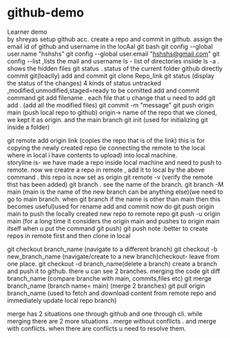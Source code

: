 # github-demo
Learner demo  
by shreyas
setup github acc. create a repo and commit in github. assign the email id of github and username in the locAal git bash
git config --global user.name "hshshs"
git config --global user.email "hshshs@gmail.com"
git config --list ,lists the mail and username
ls - list of directories insiide
ls -a . shows the hidden files
git status . status of the current folder
github directly commit 
git(loaclly) add and commit
git clone Repo_link
git status (display the status of the changes)
4 kinds of status untracked ,modified,unmodified,staged=ready to be comitted
add and commit command
git add filename . each file that u change that u need to add
git add . (add all the modified files)
git commit -m "message"
git push origin main (push local repo to github) origin-> name of the repo that we cloned, we kept it as origin. and the main branch
git init (used for initializing git inside a folder)

git remote add origin link (copies the repo that is of the link) this is for copying the newly created repo (ie connecting the remote to the local 
where in local i have contents to upload) into local machine.  
storyline is- we have made a repo inside local machine and need to push to remote. now we creatre a repo in remote , add it to local by the 
above command . this repo is now set as origin
git remote -v (verify the remote thst has been added)
git branch . see the name of the branch.
git branch -M main (main is the name of the new branch can be anything else)(we need to go to main branch. when git branch if the name is other than main then this becomes useful)used for rename
add and commit
now do git push origin main to push the locally created new repo to remote repo
git push -u origin main (for a long time it considers the origin main and pushes to origin main itself when u put the command git push)
git push
note :better to create repos in remote first and then clone in local

git checkout branch_name (navigate to a different branch)
git checkout -b new_branch_name (navigate/create to a new branch)checkout- leave from one place.
git checkout -d branch_name(delete a branch)
create a branch and push it to github. there u can see 2 branches.
 merging the code
 git diff branch_name (compare branche with main, commits,files etc)
 git merge branch_name (branch name= main) (merge 2 branches)
git pull origin branch_name (used to fetch and download content from remote repo and immediately update local repo branch)


 merge has 2 situations one through github and one through cli. 
 while merging there are 2 more situations . merge without conflicts . and merge with conflicts.
 when there are conflicts u need to resolve them.